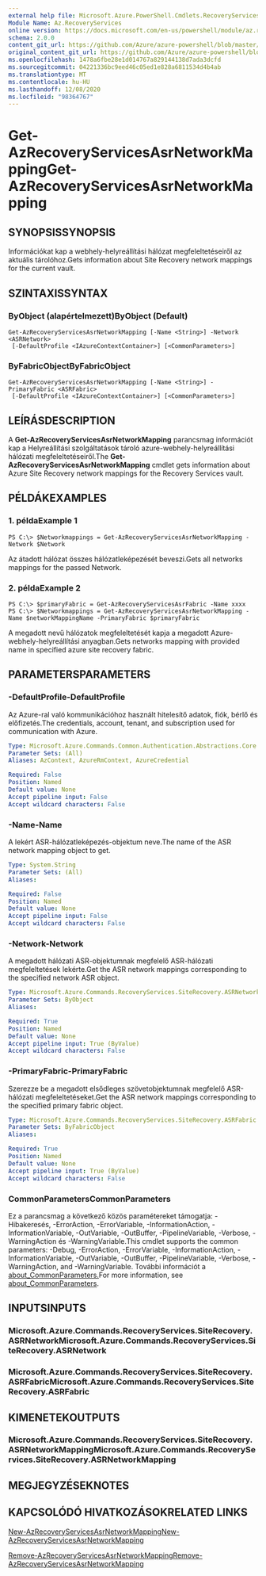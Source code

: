 ```yaml
---
external help file: Microsoft.Azure.PowerShell.Cmdlets.RecoveryServices.SiteRecovery.dll-Help.xml
Module Name: Az.RecoveryServices
online version: https://docs.microsoft.com/en-us/powershell/module/az.recoveryservices/get-azrecoveryservicesasrnetworkmapping
schema: 2.0.0
content_git_url: https://github.com/Azure/azure-powershell/blob/master/src/RecoveryServices/RecoveryServices/help/Get-AzRecoveryServicesAsrNetworkMapping.md
original_content_git_url: https://github.com/Azure/azure-powershell/blob/master/src/RecoveryServices/RecoveryServices/help/Get-AzRecoveryServicesAsrNetworkMapping.md
ms.openlocfilehash: 1478a6fbe28e1d014767a829144138d7ada3dcfd
ms.sourcegitcommit: 04221336bc9eed46c05ed1e828a6811534d4b4ab
ms.translationtype: MT
ms.contentlocale: hu-HU
ms.lasthandoff: 12/08/2020
ms.locfileid: "98364767"
---
```

# <span data-ttu-id="b101e-101">Get-AzRecoveryServicesAsrNetworkMapping</span><span class="sxs-lookup"><span data-stu-id="b101e-101">Get-AzRecoveryServicesAsrNetworkMapping</span></span>

## <span data-ttu-id="b101e-102">SYNOPSIS</span><span class="sxs-lookup"><span data-stu-id="b101e-102">SYNOPSIS</span></span>
<span data-ttu-id="b101e-103">Információkat kap a webhely-helyreállítási hálózat megfeleltetéseiről az aktuális tárolóhoz.</span><span class="sxs-lookup"><span data-stu-id="b101e-103">Gets information about Site Recovery network mappings for the current vault.</span></span>

## <span data-ttu-id="b101e-104">SZINTAXIS</span><span class="sxs-lookup"><span data-stu-id="b101e-104">SYNTAX</span></span>

### <span data-ttu-id="b101e-105">ByObject (alapértelmezett)</span><span class="sxs-lookup"><span data-stu-id="b101e-105">ByObject (Default)</span></span>
```
Get-AzRecoveryServicesAsrNetworkMapping [-Name <String>] -Network <ASRNetwork>
 [-DefaultProfile <IAzureContextContainer>] [<CommonParameters>]
```

### <span data-ttu-id="b101e-106">ByFabricObject</span><span class="sxs-lookup"><span data-stu-id="b101e-106">ByFabricObject</span></span>
```
Get-AzRecoveryServicesAsrNetworkMapping [-Name <String>] -PrimaryFabric <ASRFabric>
 [-DefaultProfile <IAzureContextContainer>] [<CommonParameters>]
```

## <span data-ttu-id="b101e-107">LEÍRÁS</span><span class="sxs-lookup"><span data-stu-id="b101e-107">DESCRIPTION</span></span>
<span data-ttu-id="b101e-108">A **Get-AzRecoveryServicesAsrNetworkMapping** parancsmag információt kap a Helyreállítási szolgáltatások tároló azure-webhely-helyreállítási hálózati megfeleltetéseiről.</span><span class="sxs-lookup"><span data-stu-id="b101e-108">The **Get-AzRecoveryServicesAsrNetworkMapping** cmdlet gets information about Azure Site Recovery network mappings for the Recovery Services vault.</span></span>

## <span data-ttu-id="b101e-109">PÉLDÁK</span><span class="sxs-lookup"><span data-stu-id="b101e-109">EXAMPLES</span></span>

### <span data-ttu-id="b101e-110">1. példa</span><span class="sxs-lookup"><span data-stu-id="b101e-110">Example 1</span></span>
```
PS C:\> $Networkmappings = Get-AzRecoveryServicesAsrNetworkMapping -Network $Network
```

<span data-ttu-id="b101e-111">Az átadott hálózat összes hálózatleképezését beveszi.</span><span class="sxs-lookup"><span data-stu-id="b101e-111">Gets all networks mappings for the passed Network.</span></span>

### <span data-ttu-id="b101e-112">2. példa</span><span class="sxs-lookup"><span data-stu-id="b101e-112">Example 2</span></span>
```
PS C:\> $primaryFabric = Get-AzRecoveryServicesAsrFabric -Name xxxx
PS C:\> $Networkmappings = Get-AzRecoveryServicesAsrNetworkMapping -Name $networkMappingName -PrimaryFabric $primaryFabric
```

<span data-ttu-id="b101e-113">A megadott nevű hálózatok megfeleltetését kapja a megadott Azure-webhely-helyreállítási anyagban.</span><span class="sxs-lookup"><span data-stu-id="b101e-113">Gets networks mapping with provided name in specified azure site recovery fabric.</span></span>

## <span data-ttu-id="b101e-114">PARAMETERS</span><span class="sxs-lookup"><span data-stu-id="b101e-114">PARAMETERS</span></span>

### <span data-ttu-id="b101e-115">-DefaultProfile</span><span class="sxs-lookup"><span data-stu-id="b101e-115">-DefaultProfile</span></span>
<span data-ttu-id="b101e-116">Az Azure-ral való kommunikációhoz használt hitelesítő adatok, fiók, bérlő és előfizetés.</span><span class="sxs-lookup"><span data-stu-id="b101e-116">The credentials, account, tenant, and subscription used for communication with Azure.</span></span>


```yaml
Type: Microsoft.Azure.Commands.Common.Authentication.Abstractions.Core.IAzureContextContainer
Parameter Sets: (All)
Aliases: AzContext, AzureRmContext, AzureCredential

Required: False
Position: Named
Default value: None
Accept pipeline input: False
Accept wildcard characters: False
```

### <span data-ttu-id="b101e-117">-Name</span><span class="sxs-lookup"><span data-stu-id="b101e-117">-Name</span></span>
<span data-ttu-id="b101e-118">A lekért ASR-hálózatleképezés-objektum neve.</span><span class="sxs-lookup"><span data-stu-id="b101e-118">The name of the ASR network mapping object to get.</span></span>

```yaml
Type: System.String
Parameter Sets: (All)
Aliases:

Required: False
Position: Named
Default value: None
Accept pipeline input: False
Accept wildcard characters: False
```

### <span data-ttu-id="b101e-119">-Network</span><span class="sxs-lookup"><span data-stu-id="b101e-119">-Network</span></span>
<span data-ttu-id="b101e-120">A megadott hálózati ASR-objektumnak megfelelő ASR-hálózati megfeleltetések lekérte.</span><span class="sxs-lookup"><span data-stu-id="b101e-120">Get the ASR network mappings corresponding to the specified network ASR object.</span></span>

```yaml
Type: Microsoft.Azure.Commands.RecoveryServices.SiteRecovery.ASRNetwork
Parameter Sets: ByObject
Aliases:

Required: True
Position: Named
Default value: None
Accept pipeline input: True (ByValue)
Accept wildcard characters: False
```

### <span data-ttu-id="b101e-121">-PrimaryFabric</span><span class="sxs-lookup"><span data-stu-id="b101e-121">-PrimaryFabric</span></span>
<span data-ttu-id="b101e-122">Szerezze be a megadott elsődleges szövetobjektumnak megfelelő ASR-hálózati megfeleltetéseket.</span><span class="sxs-lookup"><span data-stu-id="b101e-122">Get the ASR network mappings corresponding to the specified primary fabric object.</span></span>

```yaml
Type: Microsoft.Azure.Commands.RecoveryServices.SiteRecovery.ASRFabric
Parameter Sets: ByFabricObject
Aliases:

Required: True
Position: Named
Default value: None
Accept pipeline input: True (ByValue)
Accept wildcard characters: False
```

### <span data-ttu-id="b101e-123">CommonParameters</span><span class="sxs-lookup"><span data-stu-id="b101e-123">CommonParameters</span></span>
<span data-ttu-id="b101e-124">Ez a parancsmag a következő közös paramétereket támogatja: -Hibakeresés, -ErrorAction, -ErrorVariable, -InformationAction, -InformationVariable, -OutVariable, -OutBuffer, -PipelineVariable, -Verbose, -WarningAction és -WarningVariable.</span><span class="sxs-lookup"><span data-stu-id="b101e-124">This cmdlet supports the common parameters: -Debug, -ErrorAction, -ErrorVariable, -InformationAction, -InformationVariable, -OutVariable, -OutBuffer, -PipelineVariable, -Verbose, -WarningAction, and -WarningVariable.</span></span> <span data-ttu-id="b101e-125">További információt a [about_CommonParameters.](http://go.microsoft.com/fwlink/?LinkID=113216)</span><span class="sxs-lookup"><span data-stu-id="b101e-125">For more information, see [about_CommonParameters](http://go.microsoft.com/fwlink/?LinkID=113216).</span></span>

## <span data-ttu-id="b101e-126">INPUTS</span><span class="sxs-lookup"><span data-stu-id="b101e-126">INPUTS</span></span>

### <span data-ttu-id="b101e-127">Microsoft.Azure.Commands.RecoveryServices.SiteRecovery.ASRNetwork</span><span class="sxs-lookup"><span data-stu-id="b101e-127">Microsoft.Azure.Commands.RecoveryServices.SiteRecovery.ASRNetwork</span></span>

### <span data-ttu-id="b101e-128">Microsoft.Azure.Commands.RecoveryServices.SiteRecovery.ASRFabric</span><span class="sxs-lookup"><span data-stu-id="b101e-128">Microsoft.Azure.Commands.RecoveryServices.SiteRecovery.ASRFabric</span></span>

## <span data-ttu-id="b101e-129">KIMENETEK</span><span class="sxs-lookup"><span data-stu-id="b101e-129">OUTPUTS</span></span>

### <span data-ttu-id="b101e-130">Microsoft.Azure.Commands.RecoveryServices.SiteRecovery.ASRNetworkMapping</span><span class="sxs-lookup"><span data-stu-id="b101e-130">Microsoft.Azure.Commands.RecoveryServices.SiteRecovery.ASRNetworkMapping</span></span>

## <span data-ttu-id="b101e-131">MEGJEGYZÉSEK</span><span class="sxs-lookup"><span data-stu-id="b101e-131">NOTES</span></span>

## <span data-ttu-id="b101e-132">KAPCSOLÓDÓ HIVATKOZÁSOK</span><span class="sxs-lookup"><span data-stu-id="b101e-132">RELATED LINKS</span></span>

[<span data-ttu-id="b101e-133">New-AzRecoveryServicesAsrNetworkMapping</span><span class="sxs-lookup"><span data-stu-id="b101e-133">New-AzRecoveryServicesAsrNetworkMapping</span></span>](./New-AzRecoveryServicesAsrNetworkMapping.md)

[<span data-ttu-id="b101e-134">Remove-AzRecoveryServicesAsrNetworkMapping</span><span class="sxs-lookup"><span data-stu-id="b101e-134">Remove-AzRecoveryServicesAsrNetworkMapping</span></span>](./Remove-AzRecoveryServicesAsrNetworkMapping.md)
